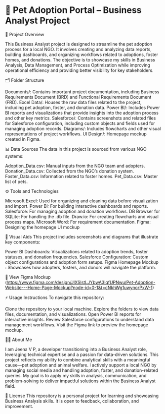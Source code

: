 # 🐾 Pet Adoption Portal – Business Analyst Project

📄 Project Overview

This Business Analyst project is designed to streamline the pet adoption process for a local NGO. It involves creating and analyzing data reports, building dashboards, and organizing workflows related to adoptions, foster homes, and donations. The objective is to showcase my skills in Business Analysis, Data Management, and Process Optimization while improving operational efficiency and providing better visibility for key stakeholders.

🗂 Folder Structure

Documents/: Contains important project documentation, including Business Requirements Document (BRD) and Functional Requirements Document (FRD).
Excel Data/: Houses the raw data files related to the project, including pet adoption, foster, and donation data.
Power BI/: Includes Power BI reports and visualizations that provide insights into the adoption process and other key metrics.
Salesforce/: Contains screenshots and related files for Salesforce configuration, including custom objects and fields used for managing adoption records.
Diagrams/: Includes flowcharts and other visual representations of project workflows.
UI Design/: Homepage mockup created in Figma.

📊 Data Sources
The data in this project is sourced from various NGO systems:

Adoption_Data.csv: Manual inputs from the NGO team and adopters.
Donation_Data.csv: Collected from the NGO’s donation system.
Foster_Data.csv: Information related to foster homes.
Pet_Data.csv: Master list of pets.

⚙️ Tools and Technologies

Microsoft Excel: Used for organizing and cleaning data before visualization and import.
Power BI: For building interactive dashboards and reports.
Salesforce: For managing adoption and donation workflows.
DB Browser for SQLite: For handling the .db file.
Draw.io: For creating flowcharts and visual process maps.
Microsoft Word: For requirement documentation.
Figma: Designing the homepage UI mockup

📸 Visual Aids
This project includes screenshots and diagrams that illustrate key components:

Power BI Dashboards: Visualizations related to adoption trends, foster statuses, and donation frequencies.
Salesforce Configuration: Custom object configurations and adoption form setups.
Figma Homepage Mockup : Showcases how adopters, fosters, and donors will navigate the platform.

🔗 View Figma Mockup (https://www.figma.com/design/JlXSlstLJYbwA3lqfUPNwu/Pet-Adoption-Website---Home-Page-Mockup?node-id=0-1&t=cNkhWg1uwynorPxW-1)

⚡ Usage Instructions
To navigate this repository:

Clone the repository to your local machine.
Explore the folders to view data files, documentation, and visualizations.
Open Power BI reports for interactive insights.
Review Salesforce configurations to understand data management workflows.
Visit the Figma link to preview the homepage mockup.

🙋‍♀️ About Me

I am Jeena V P, a developer transitioning into a Business Analyst role, leveraging technical expertise and a passion for data-driven solutions. This project reflects my ability to combine analytical skills with a meaningful cause—pet adoption and animal welfare. I actively support a local NGO by managing social media and handling adoption, foster, and donation-related queries. My goal is to apply my skills in analysis, communication, and problem-solving to deliver impactful solutions within the Business Analyst field.

📄 License
This repository is a personal project for learning and showcasing Business Analysis skills. It is open to feedback, collaboration, and improvement.
